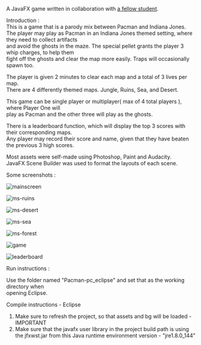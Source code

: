 A JavaFX game written in collaboration with [a fellow student](https://github.com/HenrygShen).    

Introduction :    
This is a game that is a parody mix between Pacman and Indiana Jones.    
The player may play as Pacman in an Indiana Jones themed setting, where they need to collect artifacts    
and avoid the ghosts in the maze. The special pellet grants the player 3 whip charges, to help them   
fight off the ghosts and clear the map more easily. Traps will occasionally spawn too.     

The player is given 2 minutes to clear each map and a total of 3 lives per map.    
There are 4 differently themed maps. Jungle, Ruins, Sea, and Desert.    

This game can be single player or multiplayer( max of 4 total players ), where Player One will    
play as Pacman and the other three will play as the ghosts.

There is a leaderboard function, which will display the top 3 scores with their corresponding maps.    
Any player may record their score and name, given that they have beaten the previous 3 high scores.    

Most assets were self-made using Photoshop, Paint and Audacity.    
JavaFX Scene Builder was used to format the layouts of each scene.    


Some screenshots :    
      

![mainscreen](https://i.imgur.com/S38ANCX.png)   

    
![ms-ruins](https://i.imgur.com/DARPcTG.png)   
    

![ms-desert](https://i.imgur.com/9vN0jKJ.png)    

    
![ms-sea](https://i.imgur.com/shP4L1p.png)    

    
![ms-forest](https://i.imgur.com/xlsymKc.png)    

    
![game](https://i.imgur.com/oWB8K7s.png)    

    
![leaderboard](https://i.imgur.com/CbERNYB.png)    


Run instructions :    

Use the folder named "Pacman-pc_eclipse" and set that as the working directory when  
opening Eclipse.

Compile instructions - Eclipse  
1) Make sure to refresh the project, so that assets and bg will be loaded - IMPORTANT    
2) Make sure that the javafx user library in the project build path is using the jfxwst.jar from this Java runtime environment version - "jre1.8.0_144"     
					   
